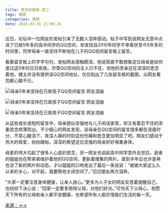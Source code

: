 ```yaml
---
title: 思念的极致·其二
tags: 情感
categories: 情感
date: 2016-03-16 21:09:26
---
```


近日，论坛中一位网友的发帖引来了无数人泪奔感动。帖子中写到该网友无意中点进了已故5年多的高中同学的QQ空间，却发现自2010年同学不幸离世至今5年多的时间里，同学母亲一直坚持不断地在儿子的QQ空间留言板上留言。

<!--more-->

看着留言板上的字字句句，发帖网友感触颇深，他说简直不敢想象这位母亲是如何度过这5年的日日夜夜。尽管QQ空间的主人已不在，但他的至亲还在深深的思念着他。楼主并没有提供该QQ空间地址，仅仅贴出了几张留言板的截图，众网友看完都心酸不已。

![母亲5年来坚持在已故孩子QQ空间留言 网友泪崩](http://upload-images.jianshu.io/upload_images/201324-33f33701bf945a79.jpg?imageMogr2/auto-orient/strip%7CimageView2/2/w/1240)

![母亲5年来坚持在已故孩子QQ空间留言 网友泪崩](http://upload-images.jianshu.io/upload_images/201324-14f6a5f19614cf33.jpg?imageMogr2/auto-orient/strip%7CimageView2/2/w/1240)

![母亲5年来坚持在已故孩子QQ空间留言 网友泪崩](http://upload-images.jianshu.io/upload_images/201324-77510b3a4e3d412d.jpg?imageMogr2/auto-orient/strip%7CimageView2/2/w/1240)

从这些或长或短的留言中，母亲貌似坚强地与儿子闲话家常，却又有着忍不住的浓重思念喷薄而出。不少细心的网友发现，该母亲在QQ空间的留言很多都在凌晨时分，不禁心酸泪下，夜深人静的时刻这份伤痛和思念更加明显了吧。网友们感动于伟大的母爱，纷纷跟帖，深深的希望这位坚强的母亲好好保重身体。

母爱的伟大勾起了很多人心底的思念，另一网友也说起高中同学意外去世后，逝者的姐姐也在帮弟弟维护着他的QQ空间，更新着搜集的照片。直到半年后也许是再也没了新的照片和动态，才以姐姐的口吻发出了最后一条说说：“谢谢大家这么久以来的关心，对不起，我要帮他关闭空间了。”旧日朋友再次泪奔。

“大家一定要注意身体健康，让亲人放心。”更多为人子女的网友反思着提醒自己，也纷纷下决心说：“回家一定要多陪陪父母，对他们好点。”可怜天下父母心，祝愿天下所有的父母和亲人都平安健康，也希望所有人能珍惜我们生活的每一天。

[来源：→→](http://news.qq.com/a/20160227/028749.htm)